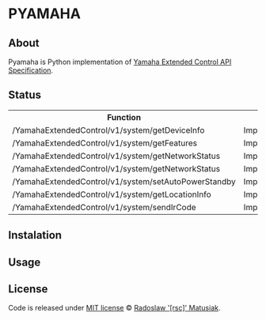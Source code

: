 # PYAMAHA

## About
Pyamaha is Python implementation of [Yamaha Extended Control API Specification](https://github.com/rsc-dev/pyamaha/blob/master/doc/YXC_API_Spec_Basic.pdf).

## Status
<table>
<th>Function</th>
<th>API</th>
<th>CLI</th>
<th>Info</th>
<tr>
<td>/YamahaExtendedControl/v1/system/getDeviceInfo</td>
<td>Implemented</td>
<td>Implemented</td>
<td>Documented</td>
</tr>
<tr>
<td>/YamahaExtendedControl/v1/system/getFeatures</td>
<td>Implemented</td>
<td>Implemented</td>
<td>Documented</td>
</tr>
<tr>
<td>/YamahaExtendedControl/v1/system/getNetworkStatus</td>
<td>Implemented</td>
<td>Implemented</td>
<td>Documented</td>
</tr>
<tr>
<td>/YamahaExtendedControl/v1/system/getNetworkStatus</td>
<td>Implemented</td>
<td>Implemented</td>
<td>Documented</td>
</tr>
<tr>
<td>/YamahaExtendedControl/v1/system/setAutoPowerStandby</td>
<td>Implemented</td>
<td>Implemented</td>
<td>Documented</td>
</tr>
<tr>
<td>/YamahaExtendedControl/v1/system/getLocationInfo</td>
<td>Implemented</td>
<td>Implemented</td>
<td>Documented</td>
</tr>
<tr>
<td>/YamahaExtendedControl/v1/system/sendIrCode
</td>
<td>Implemented</td>
<td>Implemented</td>
<td>Documented</td>
</tr>
</table>

## Instalation

## Usage

## License
Code is released under [MIT license](https://github.com/rsc-dev/pyamaha/blob/master/LICENSE) © [Radoslaw '[rsc]' Matusiak](https://rm2084.blogspot.com/).